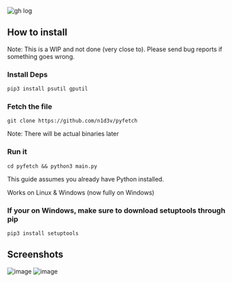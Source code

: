 ![gh log](https://github.com/n1d3v/pyfetch/assets/135556230/36b37cb0-0023-4ae2-8b3c-27fa7ce2b3db)

## How to install
Note: This is a WIP and not done (very close to). Please send bug reports if something goes wrong.

### Install Deps
```python
pip3 install psutil gputil
```

### Fetch the file
```
git clone https://github.com/n1d3v/pyfetch
```
Note: There will be actual binaries later

### Run it
```
cd pyfetch && python3 main.py
```

This guide assumes you already have Python installed.

Works on Linux & Windows (now fully on Windows)

### If your on Windows, make sure to download setuptools through pip
```
pip3 install setuptools
```
## Screenshots
![image](https://github.com/n1d3v/pyfetch/assets/135556230/bf1f1dee-caf9-4972-b846-f2961b9eb091)
![image](https://github.com/n1d3v/pyfetch/assets/135556230/5415c1be-9569-471d-b1e8-e4144283bd6e)

